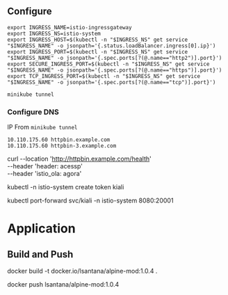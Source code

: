 ## Configure

```
export INGRESS_NAME=istio-ingressgateway                                       
export INGRESS_NS=istio-system
export INGRESS_HOST=$(kubectl -n "$INGRESS_NS" get service "$INGRESS_NAME" -o jsonpath='{.status.loadBalancer.ingress[0].ip}')
export INGRESS_PORT=$(kubectl -n "$INGRESS_NS" get service "$INGRESS_NAME" -o jsonpath='{.spec.ports[?(@.name=="http2")].port}')
export SECURE_INGRESS_PORT=$(kubectl -n "$INGRESS_NS" get service "$INGRESS_NAME" -o jsonpath='{.spec.ports[?(@.name=="https")].port}')
export TCP_INGRESS_PORT=$(kubectl -n "$INGRESS_NS" get service "$INGRESS_NAME" -o jsonpath='{.spec.ports[?(@.name=="tcp")].port}')
```

```
minikube tunnel
```

### Configure DNS

IP From `minikube tunnel`

```
10.110.175.60 httpbin.example.com
10.110.175.60 httpbin-3.example.com
```


curl --location 'http://httpbin.example.com/health' \
--header 'header: acessp' \
--header 'istio_ola: agora'


kubectl -n istio-system create token kiali

kubectl port-forward svc/kiali -n istio-system 8080:20001


# Application

## Build and Push

docker build -t docker.io/lsantana/alpine-mod:1.0.4 .

docker push lsantana/alpine-mod:1.0.4